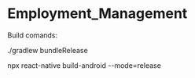 # Employment_Management


Build comands:

./gradlew bundleRelease

npx react-native build-android --mode=release